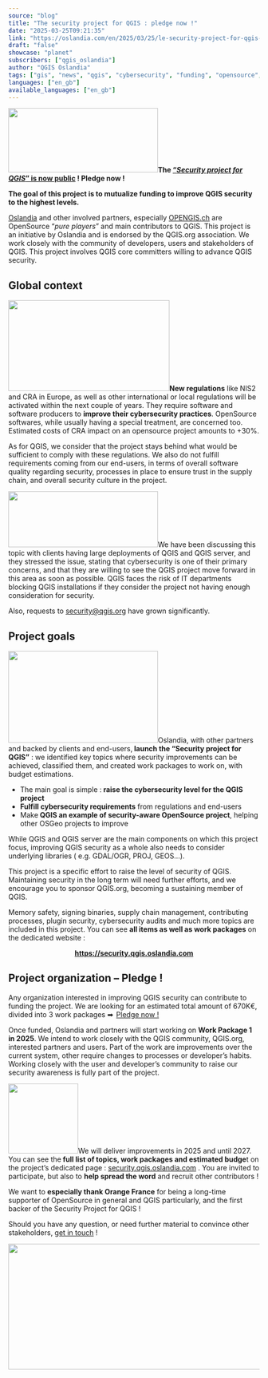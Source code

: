 ```yaml
---
source: "blog"
title: "The security project for QGIS : pledge now !"
date: "2025-03-25T09:21:35"
link: "https://oslandia.com/en/2025/03/25/le-security-project-for-qgis-contribuez-maintenant/"
draft: "false"
showcase: "planet"
subscribers: ["qgis_oslandia"]
author: "QGIS Oslandia"
tags: ["gis", "news", "qgis", "cybersecurity", "funding", "opensource", "project"]
languages: ["en_gb"]
available_languages: ["en_gb"]
---
```


<p><strong><a href="https://security.qgis.oslandia.com"><img alt="" class="size-medium wp-image-9276 alignright" height="129" src="/img/subscribers/qgis_oslandia/le-security-project-for-qgis-contribuez-maintenant/logo_qgis_security_project-300x129.webp" width="300"/></a>The <a href="https://security.qgis.oslandia.com">“<em>Security project for QGIS</em>” is now public</a> ! Pledge now ! </strong></p>
<p><strong>The goal of this project is to mutualize funding to improve QGIS security to the highest levels.</strong></p>
<p><a href="https://oslandia.com">Oslandia</a> and other involved partners, especially <a href="https://opengis.ch">OPENGIS.ch</a> are OpenSource “<em>pure players</em>” and main contributors to QGIS. This project is an initiative by Oslandia and is endorsed by the QGIS.org association. We work closely with the community of developers, users and stakeholders of QGIS. This project involves QGIS core committers willing to advance QGIS security.</p>
<h2>Global context</h2>
<p><strong><img class="alignleft" height="182" src="/img/subscribers/qgis_oslandia/le-security-project-for-qgis-contribuez-maintenant/Cyber_Resilience_SoMe_2_169_a9bur3VT9vNeg1mO4nzooVQfw_103596.webp" width="323"/>New regulations</strong> like NIS2 and CRA in Europe, as well as other international or local regulations will be activated within the next couple of years. They require software and software producers to <strong>improve their cybersecurity practices</strong>. OpenSource softwares, while usually having a special treatment, are concerned too. Estimated costs of CRA impact on an opensource project amounts to +30%.</p>
<p>As for QGIS, we consider that the project stays behind what would be sufficient to comply with these regulations. We also do not fulfill requirements coming from our end-users, in terms of overall software quality regarding security, processes in place to ensure trust in the supply chain, and overall security culture in the project.</p>
<p><img alt="" class="size-medium wp-image-349 alignright" height="112" src="/img/subscribers/qgis_oslandia/le-security-project-for-qgis-contribuez-maintenant/qgis-logo_anita02-1-300x112.webp" width="300"/>We have been discussing this topic with clients having large deployments of QGIS and QGIS server, and they stressed the issue, stating that cybersecurity is one of their primary concerns, and that they are willing to see the QGIS project move forward in this area as soon as possible. QGIS faces the risk of IT departments blocking QGIS installations if they consider the project not having enough consideration for security.</p>
<p>Also, requests to <a href="mailto:security@qgis.org">security@qgis.org</a> have grown significantly.</p>
<h2>Project goals</h2>
<p><a href="https://security.qgis.oslandia.com"><img alt="" class="size-medium wp-image-9672 alignright" height="184" src="/img/subscribers/qgis_oslandia/le-security-project-for-qgis-contribuez-maintenant/00a9b8ec-580a-440a-8b28-b286414a8080-300x184.webp" width="300"/></a>Oslandia, with other partners and backed by clients and end-users,<strong> launch the “Security project for QGIS”</strong> : we identified key topics where security improvements can be achieved, classified them, and created work packages to work on, with budget estimations.</p>
<ul>
<li>The main goal is simple :<strong> raise the cybersecurity level for the QGIS project</strong></li>
<li><strong>Fulfill cybersecurity requirements</strong> from regulations and end-users</li>
<li>Make<strong> QGIS an example of security-aware OpenSource project</strong>, helping other OSGeo projects to improve</li>
</ul>
<p>While QGIS and QGIS server are the main components on which this project focus, improving QGIS security as a whole also needs to consider underlying libraries ( e.g. GDAL/OGR, PROJ, GEOS…).</p>
<p>This project is a specific effort to raise the level of security of QGIS. Maintaining security in the long term will need further efforts, and we encourage you to sponsor QGIS.org, becoming a sustaining member of QGIS.</p>
<p>Memory safety, signing binaries, supply chain management, contributing processes, plugin security, cybersecurity audits and much more topics are included in this project. You can see <strong>all items as well as work packages</strong> on the dedicated website :</p>
<p style="text-align: center;"><strong><a href="https://security.qgis.oslandia.com">https://security.qgis.oslandia.com</a></strong></p>
<h2>Project organization – Pledge !</h2>
<p>Any organization interested in improving QGIS security can contribute to funding the project. We are looking for an estimated total amount of 670K€, divided into 3 work packages <img alt="➡" class="wp-smiley" src="/img/subscribers/qgis_oslandia/le-security-project-for-qgis-contribuez-maintenant/27a1.webp" style="height: 1em;"/> <a href="https://oslandia.com/en/security-project-for-qgis/#pledge">Pledge now !</a></p>
<p>Once funded, Oslandia and partners will start working on <strong>Work Package 1 in 2025</strong>. We intend to work closely with the QGIS community, QGIS.org, interested partners and users. Part of the work are improvements over the current system, other require changes to processes or developer’s habits. Working closely with the user and developer’s community to raise our security awareness is fully part of the project.</p>
<p><img alt="" class="size-full wp-image-9297 alignright" height="140" src="/img/subscribers/qgis_oslandia/le-security-project-for-qgis-contribuez-maintenant/orange.webp" width="140"/>We will deliver improvements in 2025 and until 2027. You can see the<strong> full list of topics, work packages and estimated budge</strong>t on the project’s dedicated page : <a href="https://security.qgis.oslandia.com">security.qgis.oslandia.com</a> . You are invited to participate, but also to <strong>help spread the word</strong> and recruit other contributors !</p>
<p>We want to <strong>especially thank Orange France</strong> for being a long-time supporter of OpenSource in general and QGIS particularly, and the first backer of the Security Project for QGIS !</p>
<p>Should you have any question, or need further material to convince other stakeholders, <a href="mailto:infos+qgis@oslandia.com">get in touch</a> !</p>
<p><img alt="" class="wp-image-9673 aligncenter" height="252" src="/img/subscribers/qgis_oslandia/le-security-project-for-qgis-contribuez-maintenant/091de1cc-1031-46cd-a22a-340d233275b4-300x128.webp" width="592"/></p>
